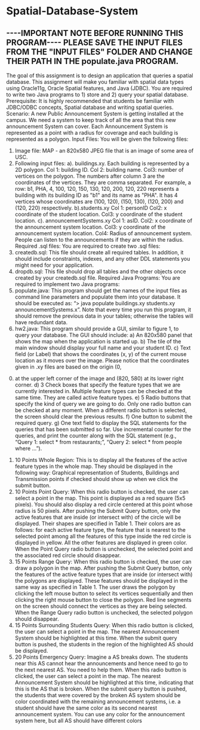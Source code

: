 Spatial-Database-System
=======================
----IMPORTANT NOTE BEFORE RUNNING THIS PROGRAM----
 PLEASE SAVE THE INPUT FILES FROM THE "INPUT FILES" FOLDER AND CHANGE THEIR PATH IN THE populate.java PROGRAM.
-------------------------------------------------------

The goal of this assignment is to design an application that queries a spatial database. This assignment will make you familiar with spatial data types using Oracle11g, Oracle Spatial features, and Java (JDBC). You are required to write two Java programs to 1) store and 2) query your spatial database.
Prerequisite:
It is highly recommended that students be familiar with
JDBC/ODBC concepts, Spatial database and writing spatial
queries.
Scenario:
A new Public Announcement System is getting installed at the
campus. We need a system to keep track of all the area that this
new announcement System can cover. Each Announcement
System is represented as a point with a radius for coverage and
each building is represented as a polygon.
Input Files:
You will be given the following files:
1. Image file: MAP - an 820x580 JPEG file that is an image of
some area of USC.
2. Following input files:
a). buildings.xy.
Each building is represented by a 2D polygon. Col 1:
building ID. Col 2: building name. Col3: number of vertices on
the polygon. The numbers after column 3 are the coordinates of
the vertices. They are comma separated. For example, a row: b1,
PHA, 4, 100, 120, 150, 130, 120, 200, 120, 220 represents a
building with its building ID as "b1" and its name as "PHA". It
has 4 vertices whose coordinates are (100, 120), (150, 130),
(120, 200) and (120, 220) respectively.
b).students.xy
Col 1: personID Col2: x coordinate of the student location.
Col3: y coordinate of the student location.
c). announcementSystems.xy
Col 1: asID. Col2: x coordinate of the announcement
system location. Col3: y coordinate of the announcement system
location. Col4: Radius of announcement system. People can
listen to the announcements if they are within the radius.
Required .sql files:
You are required to create two .sql files:
1. createdb.sql: This file should create all required tables. In
addition, it should include constraints, indexes, and any other
DDL statements you might need for your application.
2. dropdb.sql: This file should drop all tables and the other
objects once created by your createdb.sql file.
Required Java Programs:
You are required to implement two Java programs:
1. populate.java: This program should get the names of the input
files as command line parameters and populate them into your
database. It should be executed as: “> java populate
buildings.xy students.xy announcementSystems.x”. Note that
every time you run this program, it should remove the previous
data in your tables; otherwise the tables will have redundant
data.
2. hw2.java:
This program should provide a GUI, similar to figure 1, to query
your database. The GUI should include:
a) An 820x580 panel that shows the map when the application is
started up.
b) The tile of the main window should display your full name
and your student ID.
c) Text field (or Label) that shows the coordinates (x, y) of the
current mouse location as it moves over the image. Please notice
that the coordinates given in .xy files are based on the origin (0,
0) at the upper left corner of the image and (820, 580) at its
lower right corner.
d) 3 Check boxes that specify the feature types that we are
currently interested in. Multiple feature types can be checked at
the same time. They are called active feature types.
e) 5 Radio buttons that specify the kind of query we are going
to do. Only one radio button can be checked at any moment.
When a different radio button is selected, the screen should clear
the previous results.
f) One button to submit the required query.
g) One text field to display the SQL statements for the queries
that has been submitted so far. Use incremental counter for the
queries, and print the counter along with the SQL statement (e.g.,
“Query 1: select * from restaurants;”, “Query 2: select *
from people where ...”).

1. 10 Points
Whole Region: This is to display all the features of the active
feature types in the whole map. They should be displayed in the
following way:
Graphical representation of Students, Buildings and Transmission
points if checked should show up when we click the submit
button.
2. 10 Points
Point Query: When this radio button is checked, the user can
select a point in the map. This point is displayed as a red square
(5x5 pixels). You should also display a red circle centered at
this point whose radius is 50 pixels. After pushing the Submit
Query button, only the active features that are inside (or
intersect with) of the circle will be displayed. Their shapes are
specified in Table 1. Their colors are as follows: for each active
feature type, the feature that is nearest to the selected point
among all the features of this type inside the red circle is
displayed in yellow. All the other features are displayed in green
color. When the Point Query radio button is unchecked, the
selected point and the associated red circle should disappear.
3. 15 Points
Range Query: When this radio button is checked, the user can
draw a polygon in the map. After pushing the Submit Query
button, only the features of the active feature types that are
inside (or intersect with) the polygons are displayed. These
features should be displayed in the same way as specified in
Table 1. The user draws the polygon by clicking the left mouse
button to select its vertices sequentially and then clicking the
right mouse button to close the polygon. Red line segments on
the screen should connect the vertices as they are being selected.
When the Range Query radio button is unchecked, the selected
polygon should disappear.
4. 15 Points
Surrounding Students Query: When this radio button is clicked,
the user can select a point in the map. The nearest
Announcement System should be highlighted at this time. When
the submit query button is pushed, the students in the region of
the highlighted AS should be displayed.
5. 20 Points
Emergency Query: Imagine a AS breaks down. The students
near this AS cannot hear the announcements and hence need to
go to the next nearest AS. You need to help them.
When this radio button is clicked, the user can select a point in
the map. The nearest Announcement System should be
highlighted at this time, indicating that this is the AS that is
broken. When the submit query button is pushed, the students
that were covered by the broken AS system should be color
coordinated with the remaining announcement systems, i.e. a
student should have the same color as its second nearest
announcement system. You can use any color for the
announcement system here, but all AS should have different
colors
